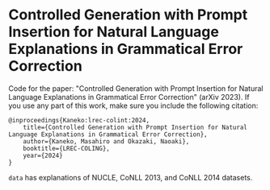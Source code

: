 # Controlled Generation with Prompt Insertion for Natural Language Explanations in Grammatical Error Correction

Code for the paper: "Controlled Generation with Prompt Insertion for Natural Language Explanations in Grammatical Error Correction" (arXiv 2023).
If you use any part of this work, make sure you include the following citation:
```
@inproceedings{Kaneko:lrec-colint:2024,
    title={Controlled Generation with Prompt Insertion for Natural Language Explanations in Grammatical Error Correction},
    author={Kaneko, Masahiro and Okazaki, Naoaki},
    booktitle={LREC-COLING},
    year={2024}
}
```

`data` has explanations of NUCLE, CoNLL 2013, and CoNLL 2014 datasets.
